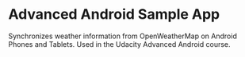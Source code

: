 Advanced Android Sample App
===================================

Synchronizes weather information from OpenWeatherMap on Android Phones and Tablets. Used in the Udacity Advanced Android course.

